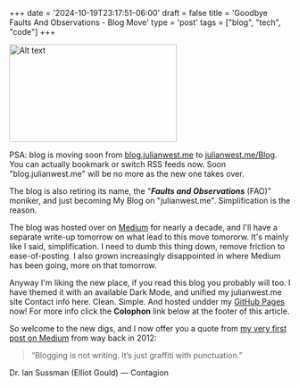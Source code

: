 +++
date = '2024-10-19T23:17:51-06:00'
draft = false
title = 'Goodbye Faults And Observations - Blog Move'
type = 'post'
tags = ["blog", "tech", "code"]
+++

<img src="https://julianwest.me/Blog/posts/images/pivot-happy-moving.jpg.webp" alt="Alt text" width="300" height="175"><br />

PSA: blog is moving soon from <a href="blog.julianwest.me">blog.julianwest.me</a> to <a href="https://julianwest.me/Blog">julianwest.me/Blog</a>.  You can actually bookmark or switch RSS feeds now.  Soon "blog.julianwest.me" will be no more as the new one takes over.<br />

The blog is also retiring its name, the "<b><i>Faults and Observations</i></b> (FAO)" moniker, and just becoming My Blog on "julianwest.me".   Simplification is the reason.  <br /> 

The blog was hosted over on <a href="https://medium.com">Medium</a> for nearly a decade, and I'll have a separate write-up tomorrow on what lead to this move tomororw. It's mainly like I said, simplification.  I need to dumb this thing down, remove friction to ease-of-posting.  I also grown increasingly disappointed in where Medium has been going, more on that tomorrow. <br />

Anyway I'm liking the new place, if you read this blog you probably will too.  I have themed it with an available Dark Mode, and unified my julianwest.me site Contact info here.  Clean.  Simple. And hosted undder my <a href="https://pages.github.com">GitHub Pages</a> now! For more info click the <b>Colophon</b> link below at the footer of this article.<br />

So welcome to the new digs, and I now offer you a quote from <a href="http://julianwest.me/Blog/hello-world/">my very first post on Medium</a> from way back in 2012:

>“Blogging is not writing. It’s just graffiti with punctuation.”<br />

Dr. Ian Sussman (Elliot Gould) — Contagion<br /> <br />
